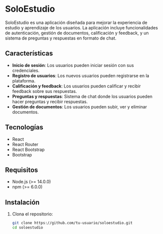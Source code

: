 # SoloEstudio

SoloEstudio es una aplicación diseñada para mejorar la experiencia de estudio y aprendizaje de los usuarios. La aplicación incluye funcionalidades de autenticación, gestión de documentos, calificación y feedback, y un sistema de preguntas y respuestas en formato de chat.

## Características

- **Inicio de sesión**: Los usuarios pueden iniciar sesión con sus credenciales.
- **Registro de usuarios**: Los nuevos usuarios pueden registrarse en la plataforma.
- **Calificación y feedback**: Los usuarios pueden calificar y recibir feedback sobre sus respuestas.
- **Preguntas y respuestas**: Sistema de chat donde los usuarios pueden hacer preguntas y recibir respuestas.
- **Gestión de documentos**: Los usuarios pueden subir, ver y eliminar documentos.

## Tecnologías

- React
- React Router
- React Bootstrap
- Bootstrap

## Requisitos

- Node.js (>= 14.0.0)
- npm (>= 6.0.0)

## Instalación

1. Clona el repositorio:
   ```bash
   git clone https://github.com/tu-usuario/soloestudio.git
   cd soloestudio

